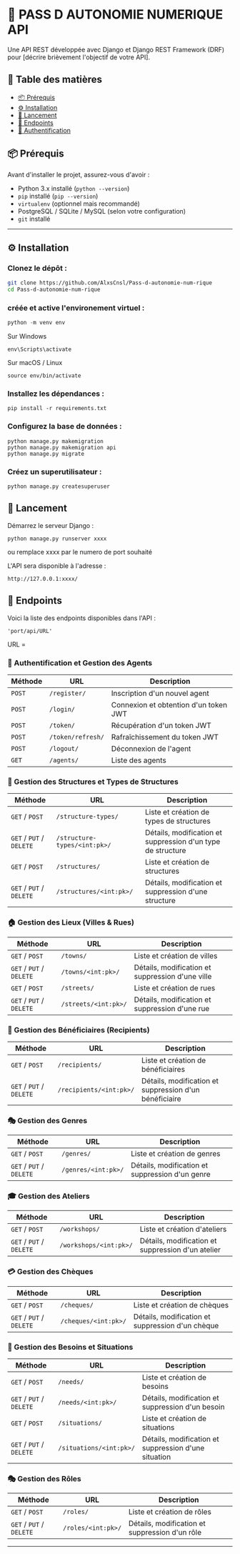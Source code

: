 # 🚀 PASS D AUTONOMIE NUMERIQUE API

Une API REST développée avec Django et Django REST Framework (DRF) pour [décrire brièvement l'objectif de votre API].

## 📌 Table des matières

- [📦 Prérequis](#-prérequis)
- [⚙️ Installation](#️-installation)
- [🚀 Lancement](#-lancement)
- [📡 Endpoints](#-endpoints)
- [🔑 Authentification](#-authentification)


## 📦 Prérequis

Avant d'installer le projet, assurez-vous d'avoir :

- Python 3.x installé (`python --version`)
- `pip` installé (`pip --version`)
- `virtualenv` (optionnel mais recommandé)
- PostgreSQL / SQLite / MySQL (selon votre configuration)
- `git` installé
---

## ⚙️ Installation

### Clonez le dépôt :

```bash
git clone https://github.com/AlxsCnsl/Pass-d-autonomie-num-rique
cd Pass-d-autonomie-num-rique
```

### créée et active l'environement virtuel :

```python
python -m venv env
```

Sur Windows
```
env\Scripts\activate
```
Sur macOS / Linux
```
source env/bin/activate
```

### Installez les dépendances :

```
pip install -r requirements.txt
```

### Configurez la base de données :

```
python manage.py makemigration
python manage.py makemigration api
python manage.py migrate
```

### Créez un superutilisateur :

```
python manage.py createsuperuser

```

## 🚀 Lancement

Démarrez le serveur Django :
```
python manage.py runserver xxxx
```
ou remplace xxxx par le numero de port souhaité

L'API sera disponible à l'adresse :
```
http://127.0.0.1:xxxx/
```

## 📡 Endpoints

Voici la liste des endpoints disponibles dans l'API :

```
'port/api/URL'
```
URL = 


### 🔐 Authentification et Gestion des Agents


| Méthode | URL | Description |
|---------|-----|------------|
| `POST`  | `/register/` | Inscription d'un nouvel agent |
| `POST`  | `/login/` | Connexion et obtention d'un token JWT |
| `POST`  | `/token/` | Récupération d'un token JWT |
| `POST`  | `/token/refresh/` | Rafraîchissement du token JWT |
| `POST`  | `/logout/` | Déconnexion de l'agent |
| `GET`   | `/agents/` | Liste des agents |

### 🏢 Gestion des Structures et Types de Structures

| Méthode | URL | Description |
|---------|-----|------------|
| `GET` / `POST` | `/structure-types/` | Liste et création de types de structures |
| `GET` / `PUT` / `DELETE` | `/structure-types/<int:pk>/` | Détails, modification et suppression d'un type de structure |
| `GET` / `POST` | `/structures/` | Liste et création de structures |
| `GET` / `PUT` / `DELETE` | `/structures/<int:pk>/` | Détails, modification et suppression d'une structure |

### 🏠 Gestion des Lieux (Villes & Rues)

| Méthode | URL | Description |
|---------|-----|------------|
| `GET` / `POST` | `/towns/` | Liste et création de villes |
| `GET` / `PUT` / `DELETE` | `/towns/<int:pk>/` | Détails, modification et suppression d'une ville |
| `GET` / `POST` | `/streets/` | Liste et création de rues |
| `GET` / `PUT` / `DELETE` | `/streets/<int:pk>/` | Détails, modification et suppression d'une rue |

### 👥 Gestion des Bénéficiaires (Recipients)

| Méthode | URL | Description |
|---------|-----|------------|
| `GET` / `POST` | `/recipients/` | Liste et création de bénéficiaires |
| `GET` / `PUT` / `DELETE` | `/recipients/<int:pk>/` | Détails, modification et suppression d'un bénéficiaire |

### 🎭 Gestion des Genres

| Méthode | URL | Description |
|---------|-----|------------|
| `GET` / `POST` | `/genres/` | Liste et création de genres |
| `GET` / `PUT` / `DELETE` | `/genres/<int:pk>/` | Détails, modification et suppression d'un genre |

### 🎓 Gestion des Ateliers

| Méthode | URL | Description |
|---------|-----|------------|
| `GET` / `POST` | `/workshops/` | Liste et création d'ateliers |
| `GET` / `PUT` / `DELETE` | `/workshops/<int:pk>/` | Détails, modification et suppression d'un atelier |

### 💳 Gestion des Chèques

| Méthode | URL | Description |
|---------|-----|------------|
| `GET` / `POST` | `/cheques/` | Liste et création de chèques |
| `GET` / `PUT` / `DELETE` | `/cheques/<int:pk>/` | Détails, modification et suppression d'un chèque |

### 🚨 Gestion des Besoins et Situations

| Méthode | URL | Description |
|---------|-----|------------|
| `GET` / `POST` | `/needs/` | Liste et création de besoins |
| `GET` / `PUT` / `DELETE` | `/needs/<int:pk>/` | Détails, modification et suppression d'un besoin |
| `GET` / `POST` | `/situations/` | Liste et création de situations |
| `GET` / `PUT` / `DELETE` | `/situations/<int:pk>/` | Détails, modification et suppression d'une situation |

### 🎭 Gestion des Rôles

| Méthode | URL | Description |
|---------|-----|------------|
| `GET` / `POST` | `/roles/` | Liste et création de rôles |
| `GET` / `PUT` / `DELETE` | `/roles/<int:pk>/` | Détails, modification et suppression d'un rôle |

---